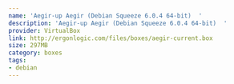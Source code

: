 ```yaml
---
name: 'Aegir-up Aegir (Debian Squeeze 6.0.4 64-bit)  '
description: 'Aegir-up Aegir (Debian Squeeze 6.0.4 64-bit)  '
provider: VirtualBox
link: http://ergonlogic.com/files/boxes/aegir-current.box
size: 297MB
category: boxes
tags:
- debian
---
```

